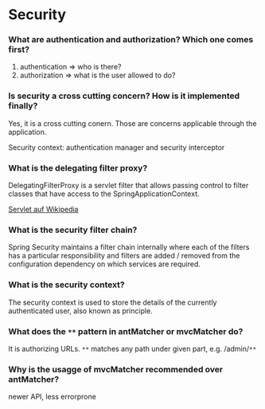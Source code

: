 # Security #

### What are authentication and authorization? Which one comes first? ###

1. authentication => who is there?
2. authorization => what is the user allowed to do?

### Is security a cross cutting concern? How is it implemented finally? ###

Yes, it is a cross cutting conern. Those are concerns applicable through the application.

Security context: authentication manager and security interceptor

### What is the delegating filter proxy? ###

DelegatingFilterProxy is a servlet filter that allows passing control to filter classes that have access to the SpringApplicationContext. 

[Servlet auf Wikipedia](https://de.wikipedia.org/wiki/Servlet)

### What is the security filter chain? ###

Spring Security maintains a filter chain internally where each of the filters has a particular responsibility and filters are added / removed from the configuration dependency on which services are required.

### What is the security context? ###

The security context is used to store the details of the currently authenticated user, also known as principle.

### What does the `**` pattern in antMatcher or mvcMatcher do? ###

It is authorizing URLs. `**` matches any path under given part, e.g. /admin/`**`

### Why is the usagge of mvcMatcher recommended over antMatcher? ###

newer API, less errorprone

